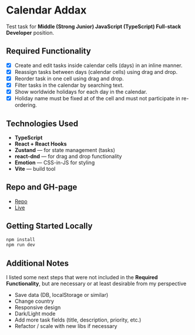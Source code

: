 # Calendar Addax

Test task for **Middle (Strong Junior) JavaScript (TypeScript) Full-stack Developer** position.

## Required Functionality

- [x] Create and edit tasks inside calendar cells (days) in an inline manner.
- [x] Reassign tasks between days (calendar cells) using drag and drop.
- [x] Reorder task in one cell using drag and drop.
- [x] Filter tasks in the calendar by searching text.
- [x] Show worldwide holidays for each day in the calendar.
- [x] Holiday name must be fixed at of the cell and must not participate in re-ordering.

## Technologies Used

- **TypeScript**
- **React + React Hooks**
- **Zustand** — for state management (tasks)
- **react-dnd** — for drag and drop functionality
- **Emotion** — CSS-in-JS for styling
- **Vite** — build tool

## Repo and GH-page

- [Repo](https://github.com/KolyaKolyaKolyadnica/calendar-addax)
- [Live](https://kolyakolyakolyadnica.github.io/calendar-addax/)

## Getting Started Locally

```bash
npm install
npm run dev
```

## Additional Notes

I listed some next steps that were not included in the **Required Functionality**, but are necessary or at least desirable from my perspective

- Save data (DB, localStorage or similar)
- Change country
- Responsive design
- Dark/Light mode
- Add more task fields (title, description, priority, etc.)
- Refactor / scale with new libs if necessary
